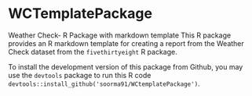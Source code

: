# WCTemplatePackage
Weather Check- R Package with markdown template
This R package provides an R markdown template for creating a report from the Weather Check dataset from the `fivethirtyeight` R package. 

To install the development version of this package from Github, you may use the `devtools` package to run this R code `devtools::install_github('soorma91/WCtemplatePackage')`.
